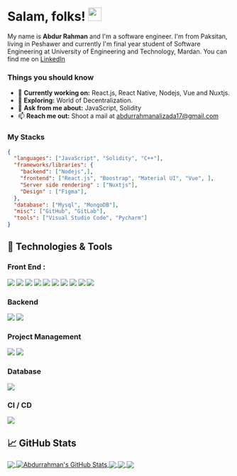 
# Salam, folks! <img src="https://gitlab.com/hunger-care/hunger-care-app/uploads/e60a3b0e1986aa1671a1a6f9485cae81/wave.gif" width="30px">

My name is **Abdur Rahman** and I'm a software engineer. I'm from Paksitan, living in Peshawer and currently I'm final year student of Software Engineering at University of Engineering and Technology, Mardan. You can find me on [LinkedIn](https://www.linkedin.com/in/abdur-rahman-316b55203/)
### Things you should know

- 🔭 <b>Currently working on:</b> React.js, React Native, Nodejs, Vue and Nuxtjs.
- 🌴  <b>Exploring:</b> World of Decentralization.
- 💬 <b>Ask from me about:</b> JavaScript, Solidity
- 📫 <b>Reach me out:</b> Shoot a mail at <a href="mailto:abdurrahmanalizada17@gmail.com" target="_blank">abdurrahmanalizada17@gmail.com</a>

### My Stacks

```json
{
  "languages": ["JavaScript", "Solidity", "C++"],
  "frameworks/libraries": {
    "backend": ["Nodejs",],
    "frontend": ["React.js", "Boostrap", "Material UI", "Vue", ],
    "Server side rendering" : ["Nuxtjs"],
    "Design" : ["Figma"],
  },
  "database": ["Mysql", "MongoDB"],
  "misc": ["GitHub", "GitLab"],
  "tools": ["Visual Studio Code", "Pycharm"]
}
```

## 🔧 Technologies & Tools
### Front End :
![](https://img.shields.io/badge/HTML5-E34F26?style=for-the-badge&logo=html5&logoColor=white)
![](https://img.shields.io/badge/CSS3-1572B6?style=for-the-badge&logo=css3&logoColor=white)
![](https://img.shields.io/badge/JavaScript-F7DF1E?style=for-the-badge&logo=javascript&logoColor=black)
![](https://img.shields.io/badge/React-20232A?style=for-the-badge&logo=react&logoColor=61DAFB)
![](https://img.shields.io/badge/React_Native-20232A?style=for-the-badge&logo=react&logoColor=61DAFB)
![](https://img.shields.io/badge/Redux-593D88?style=for-the-badge&logo=redux&logoColor=white)
![](https://img.shields.io/badge/Vue.js-35495E?style=for-the-badge&logo=vue.js&logoColor=4FC08D)
![](https://img.shields.io/badge/Tailwind_CSS-38B2AC?style=for-the-badge&logo=tailwind-css&logoColor=white)
![](https://img.shields.io/badge/Bootstrap-563D7C?style=for-the-badge&logo=bootstrap&logoColor=white)
![](https://img.shields.io/badge/Material--UI-0081CB?style=for-the-badge&logo=material-ui&logoColor=white)
### Backend
![](https://img.shields.io/badge/Node.js-43853D?style=for-the-badge&logo=node.js&logoColor=white)
![](https://img.shields.io/badge/Express.js-404D59?style=for-the-badge)
### Project Management
![](https://img.shields.io/badge/GitHub-100000?style=for-the-badge&logo=github&logoColor=white)
![](https://img.shields.io/badge/GitLab-330F63?style=for-the-badge&logo=gitlab&logoColor=white)
### Database
![](https://img.shields.io/badge/MongoDB-4EA94B?style=for-the-badge&logo=mongodb&logoColor=white)
### CI / CD
![](https://img.shields.io/badge/Netlify-00C7B7?style=for-the-badge&logo=netlify&logoColor=white)

## &#x1f4c8; GitHub Stats

<a href="https://github.com/Abdurrahman-Alizada">
  <img align="center" src="https://github-readme-stats.vercel.app/api/top-langs/?username=Abdurrahman-Alizada&hide=dockerfile,css&title_color=ffffff&text_color=c9cacc&icon_color=2bbc8a&bg_color=1d1f21" />
</a>
<a href="https://github.com/Abdurrahman-Alizada">
  <img align="center" src="https://github-readme-stats.vercel.app/api?username=Abdurrahman-Alizada&show_icons=true&line_height=27&count_private=true&title_color=ffffff&text_color=c9cacc&icon_color=2bbc8a&bg_color=1d1f21" alt="Abdurrahman's GitHub Stats" />
</a>

<a href="https://github.com/Abdurrahman-Alizada/EaseM">
  <img align="center" src="https://github-readme-stats.vercel.app/api/pin/?username=Abdurrahman-Alizada&repo=drag-n-drop-practice&title_color=ffffff&text_color=c9cacc&icon_color=2bbc8a&bg_color=1d1f21" />
</a>

<a href="https://github.com/Abdurrahman-Alizada/bookStoreManagementSystem">
  <img align="center" src="https://github-readme-stats.vercel.app/api/pin/?username=Abdurrahman-Alizada&repo=bookStoreManagementSystem&title_color=ffffff&text_color=c9cacc&icon_color=2bbc8a&bg_color=1d1f21" />
</a>
<a href="https://github.com/Abdurrahman-Alizada/bookStoreManagementSystem">
  <img align="center" src="https://github-readme-stats.vercel.app/api/pin/?username=Abdurrahman-Alizada&repo=react-quiz&title_color=ffffff&text_color=c9cacc&icon_color=2bbc8a&bg_color=1d1f21" />
</a>

<!-- links to social media icons -->

<!-- icons with padding -->

[1.1]: http://i.imgur.com/tXSoThF.png "twitter icon with padding"
[2.1]: http://i.imgur.com/0o48UoR.png "github icon with padding"

<!-- icons without padding -->

[1.2]: https://i.imgur.com/wWzX9uB.png "twitter icon without padding"
[2.2]: https://i.imgur.com/9I6NRUm.png "github icon without padding"
[3.2]: https://i.imgur.com/dgXzJ9j.png "LinkedIn icon without padding"

<!-- links to your social media accounts -->

[1]: https://twitter.com/expelmahmud
[2]: https://github.com/devmahmud
[3]: https://www.linkedin.com/in/devmahmud/
